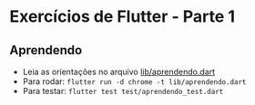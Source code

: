 # Exercícios de Flutter - Parte 1

## Aprendendo

- Leia as orientações no arquivo [lib/aprendendo.dart](lib/aprendendo.dart)
- Para rodar: `flutter run -d chrome -t lib/aprendendo.dart`
- Para testar: `flutter test test/aprendendo_test.dart`
